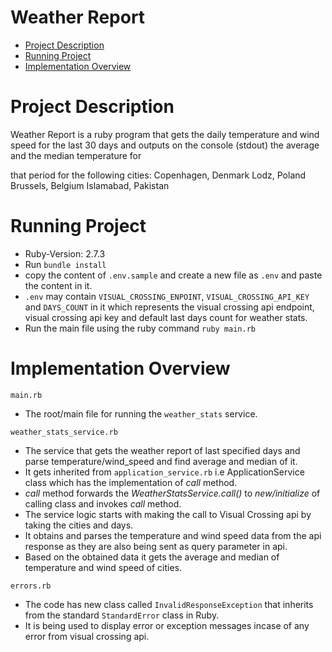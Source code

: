 # Weather Report

- [Project Description](#project-description)
- [Running Project](#running-project)
- [Implementation Overview](#implementation-overview)



# Project Description

Weather Report is a ruby program that gets the daily temperature and wind speed for the last
30 days and outputs on the console (stdout) the average and the median temperature for

that period for the following cities:
Copenhagen, Denmark
Lodz, Poland
Brussels, Belgium
Islamabad, Pakistan

# Running Project
- Ruby-Version: 2.7.3
- Run `bundle install`
- copy the content of `.env.sample` and create a new file as `.env` and paste the content in it.  
- `.env` may contain `VISUAL_CROSSING_ENPOINT`, `VISUAL_CROSSING_API_KEY` and `DAYS_COUNT` in it which represents the visual crossing api endpoint, visual crossing api key and default last days count for weather stats.
- Run the main file using the ruby command `ruby main.rb`

# Implementation Overview
`main.rb`
- The root/main file for running the `weather_stats` service.

`weather_stats_service.rb`
- The service that gets the weather report of last specified days and parse temperature/wind_speed and find average and median of it.
- It gets inherited from `application_service.rb` i.e ApplicationService class which has the implementation of *call* method.
- *call* method forwards the  *WeatherStatsService.call()* to *new/initialize* of calling class and invokes *call* method.
- The service logic starts with making the call to Visual Crossing api by taking the cities and days.
- It obtains and parses the temperature and wind speed data from the api response as they are also being sent as query parameter in api.
- Based on the obtained data it gets the average and median of temperature and wind speed of cities.


`errors.rb`
- The code has new class called `InvalidResponseException` that inherits from the standard `StandardError` class in Ruby.
- It is being used to display error or exception messages incase of any error from visual crossing api.
